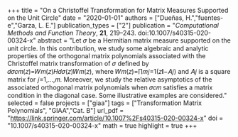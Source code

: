 +++
title = "On a Christoffel Transformation for Matrix Measures Supported on the Unit Circle"
date = "2020-01-01"
authors = ["Dueñas, H.","fuentes-e","Garza, L. E."]
publication_types = ["2"]
publication = "*Computational Methods and Function Theory*, **21**, 219–243. doi:10.1007/s40315-020-00324-x"
abstract = "Let 𝜎 be a Hermitian matrix measure supported on the unit circle. In this contribution, we study some algebraic and analytic properties of the orthogonal matrix polynomials associated with the Christoffel matrix transformation of 𝜎 defined by 𝑑𝜎𝑐𝑚(𝑧)=𝑊𝑚(𝑧)𝐻𝑑𝜎(𝑧)𝑊𝑚(𝑧), where 𝑊𝑚(𝑧)=∏𝑚𝑗=1(𝑧𝐈−𝐴𝑗) and 𝐴𝑗 is a square matrix for 𝑗=1,…,𝑚. Moreover, we study the relative asymptotics of the associated orthogonal matrix polynomials when 𝜎𝑐𝑚 satisfies a matrix condition in the diagonal case. Some illustrative examples are considered."
selected = false
projects = ["giaa"]
tags = ["Transformation Matrix Polynomials", "GIAA","Cat. B"]
url_pdf = "https://link.springer.com/article/10.1007%2Fs40315-020-00324-x"
doi = "10.1007/s40315-020-00324-x"
math = true
highlight = true
+++
